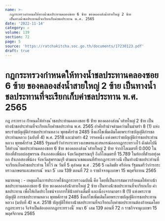 ```yaml
---
name: >-
  กฎกระทรวงกำหนดให้ทางน้ำชลประทานคลองซอย 6 ซ้าย ของคลองส่งน้ำสายใหญ่ 2 ซ้าย
  เป็นทางน้ำชลประทานที่จะเรียกเก็บค่าชลประทาน พ.ศ. 2565
date: '2022-11-14'
category: ก
volume: 139
section: 72
page: 5
source: 'https://ratchakitcha.soc.go.th/documents/17230123.pdf'
draft: true
---
```


# กฎกระทรวงกำหนดให้ทางน้ำชลประทานคลองซอย 6 ซ้าย ของคลองส่งน้ำสายใหญ่ 2 ซ้าย เป็นทางน้ำชลประทานที่จะเรียกเก็บค่าชลประทาน พ.ศ. 2565

กฎ กระทรวง ก้ําหนดให้ทํางน ้ําชลประทํานคลองซอย 6 ซ้ําย ของคลองส่งน ้ําสํายใหญ่ 2 ซ้ําย เป็นทํางน้ําชลประทํานที่จะเรียกเก็บค่ําชลประทําน พ.ศ. 2565 อําศัยอ้ํานําจตํามควํามในมําตรํา 8 (1) แห่งพระรําชบัญญัติกํารชลประทํานหลวง พุทธศักรําช 2485 ซึ่งแก้ไขเพิ่มเติมโดยพระรําชบัญญัติกํารชลประทํานหลวง (ฉบับที่ 4) พ.ศ. 2518 และมําตรํา 42 วรรคหนึ่ง แห่งพระรําชบัญญัติกํารชลประทํานหลวง พุทธศักรําช 2485 รัฐมนตรีว่ํากํารกระทรวงเกษตรและสหกรณ์ออกกฎกระทรวงไว้ ดังต่อไปนี ให้ทํางน ้ําชลประทํานคลองซอย 6 ซ้ําย ของคลองส่งน ้ําสํายใหญ่ 2 ซ้ําย จํากกิโลเมตรที่ 0.000 ในท้องที่ต้ําบลบ่อสุพรรณ อ้ําเภอสองพี่น้อง จังหวัดสุพรรณบุรี ถึงกิโลเมตรที่ 15.789 ในท้องที่ต้ําบลทุ่งค อก อ้ําเภอสองพี่น้อง จังหวัดสุพรรณบุรี ตํามแนวเขตแผนที่ท้ํายกฎกระทรวงนี เป็นทํางน้ําชลประทํานที่จะเรียกเก็บค่ําชลประทําน ให้ไว้ ณ วันที่ 5 ตุลําคม พ.ศ . 256 5 เฉลิมชัย ศรีอ่อน รัฐมนตรีว่ํากํารกระทรวงเกษตรและสหกรณ์ ้ หนา 5 ่ เลม 139 ตอนที่ 72 ก ราชกิจจานุเบกษา 15 พฤศจิกายน 2565



หมายเหตุ : - เหตุผลในการประกาศใช้กฎกระทรวงฉบับนี้ คือ โดยที่เป็นการสมควรก้าหนดให้ทางน้้า ชลประทานคลองซอย 6 ซ้าย ของคลองส่งน้้าสายใหญ่ 2 ซ้าย เป็นทางน้้าชลประทานที่จะเรียกเก็บ ค่าชลประทาน เพื่อให้เกิดประโยชน์จากการใช้น้้าอย่างเต็มที่ และเนื่องจากมาตรา 8 (1) แห่งพระราชบัญญัติ การชลประทานหลวง พุทธศักราช 2485 ซึ่งแก้ไขเพิ่มเติมโดยพระราชบัญญัติการชลประทานหลวง (ฉบับที่ 4) พ.ศ. 2518 บัญญัติให้ทางน้้าชลประทานที่จะเรียกเก็บค่าชลประทานต้องก้าหนดโดยกฎกระทรวง จึงจ้าเป็นต้องออกกฎกระทรวงนี้ ้ หนา 6 ่ เลม 139 ตอนที่ 72 ก ราชกิจจานุเบกษา 15 พฤศจิกายน 2565
